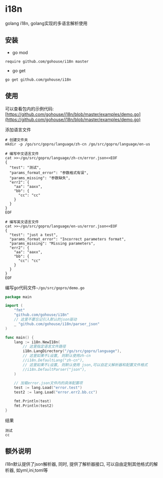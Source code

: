 # i18n
golang i18n, golang实现的多语言解析使用

## 安装
- go mod
```shell script
require github.com/gohouse/i18n master
```
- go get
```shell script
go get github.com/gohouse/i18n
```

## 使用
可以查看包内的示例代码: [https://github.com/gohouse/i18n/blob/master/examples/demo.go](https://github.com/gohouse/i18n/blob/master/examples/demo.go)  

添加语言文件
```shell script
# 创建文件夹
mkdir -p /go/src/gopro/language/zh-cn /go/src/gopro/language/en-us

# 编写中文语言文件
cat >>~/go/src/gopro/language/zh-cn/error.json<<EOF
{
  "test": "测试",
  "params_format_error": "参数格式有误",
  "params_missing": "参数缺失",
  "err2": {
    "aa": "aaxx",
    "bb": {
      "cc": "cc"
    }
  }
}
EOF

# 编写英文语言文件
cat >>~/go/src/gopro/language/en-us/error.json<<EOF
{
  "test": "just a test",
  "params_format_error": "Incorrect parameters format",
  "params_missing": "Missing parameters",
  "err2": {
    "aa": "aaxx",
    "bb": {
      "cc": "cc"
    }
  }
}
EOF
```
编写go代码文件`~/go/src/gopro/demo.go`
```go
package main

import (
	"fmt"
	"github.com/gohouse/i18n"
    // 这里不要忘记引入默认的json驱动
	_ "github.com/gohouse/i18n/parser_json"
)

func main() {
	lang := i18n.NewI18n(
        // 这里指定语言文件路径
		i18n.LangDirectory("/go/src/gopro/language"),
        // 这里如果不i设置, 则默认使用zh-cn
		//i18n.DefaultLang("zh-cn"),
        // 这里如果不i设置, 则默认使用 json,可以自定义解析器和配置文件格式
		//i18n.DefaultParser("json"),
	)
    
    // 加载error.json文件内的具体配置项
	test := lang.Load("error.test")
	test2 := lang.Load("error.err2.bb.cc")

	fmt.Println(test)
	fmt.Println(test2)
}
```
结果
```shell script
测试
cc
```

## 额外说明
i18n默认提供了json解析器, 同时, 提供了解析器接口, 可以自由定制其他格式的解析器, 如yml,ini,toml等